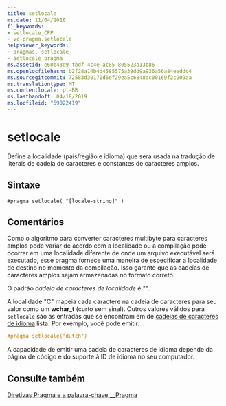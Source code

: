 ```yaml
---
title: setlocale
ms.date: 11/04/2016
f1_keywords:
- setlocale_CPP
- vc-pragma.setlocale
helpviewer_keywords:
- pragmas, setlocale
- setlocale pragma
ms.assetid: e60b43d9-fbdf-4c4e-ac85-805523a13b86
ms.openlocfilehash: b2f28a14b4d4585575a39dd9a936a56a84eeddc4
ms.sourcegitcommit: 72583d30170d6ef29ea5c6848dc00169f2c909aa
ms.translationtype: MT
ms.contentlocale: pt-BR
ms.lasthandoff: 04/18/2019
ms.locfileid: "59022419"
---
```

# <a name="setlocale"></a>setlocale

Define a localidade (país/região e idioma) que será usada na tradução de literais de cadeia de caracteres e constantes de caracteres amplos.

## <a name="syntax"></a>Sintaxe

```
#pragma setlocale( "[locale-string]" )
```

## <a name="remarks"></a>Comentários

Como o algoritmo para converter caracteres multibyte para caracteres amplos pode variar de acordo com a localidade ou a compilação pode ocorrer em uma localidade diferente de onde um arquivo executável será executado, esse pragma fornece uma maneira de especificar a localidade de destino no momento da compilação. Isso garante que as cadeias de caracteres amplos sejam armazenadas no formato correto.

O padrão *cadeia de caracteres de localidade* é "".

A localidade "C" mapeia cada caractere na cadeia de caracteres para seu valor como um **wchar_t** (curto sem sinal). Outros valores válidos para `setlocale` são as entradas que se encontram em de [cadeias de caracteres de idioma](../c-runtime-library/language-strings.md) lista. Por exemplo, você pode emitir:

```cpp
#pragma setlocale("dutch")
```

A capacidade de emitir uma cadeia de caracteres de idioma depende da página de código e do suporte à ID de idioma no seu computador.

## <a name="see-also"></a>Consulte também

[Diretivas Pragma e a palavra-chave __Pragma](../preprocessor/pragma-directives-and-the-pragma-keyword.md)